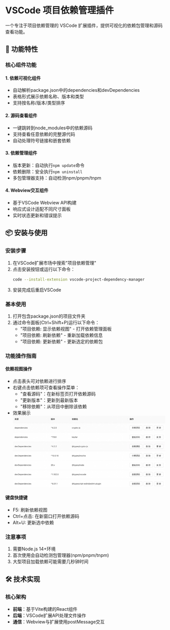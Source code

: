 # VSCode 项目依赖管理插件

一个专注于项目依赖管理的 VSCode 扩展插件，提供可视化的依赖包管理和源码查看功能。

## 🚀 功能特性

### 核心组件功能

#### 1. 依赖可视化组件
- 自动解析package.json中的dependencies和devDependencies
- 表格形式展示依赖名称、版本和类型
- 支持按名称/版本/类型排序

#### 2. 源码查看组件
- 一键跳转到node_modules中的依赖源码
- 支持查看任意依赖的完整源代码
- 自动处理符号链接和嵌套依赖

#### 3. 依赖管理组件
- 版本更新：自动执行`npm update`命令
- 依赖删除：安全执行`npm uninstall` 
- 多包管理器支持：自动检测npm/pnpm/tnpm

#### 4. Webview交互组件
- 基于VSCode Webview API构建
- 响应式设计适配不同尺寸面板
- 实时状态更新和错误提示

## 📦 安装与使用

### 安装步骤

1. 在VSCode扩展市场中搜索"项目依赖管理"
2. 点击安装按钮或运行以下命令：
   ```bash
   code --install-extension vscode-project-dependency-manager
   ```
3. 安装完成后重启VSCode

### 基本使用

1. 打开包含package.json的项目文件夹
2. 通过命令面板(Ctrl+Shift+P)运行以下命令：
   - "项目依赖: 显示依赖视图" - 打开依赖管理面板
   - "项目依赖: 刷新依赖" - 重新加载依赖信息
   - "项目依赖: 更新依赖" - 更新选定的依赖包

### 功能操作指南

#### 依赖视图操作
- 点击表头可对依赖进行排序
- 右键点击依赖项可查看操作菜单：
  - "查看源码"：在新标签页打开依赖源码
  - "更新版本"：更新到最新版本
  - "移除依赖"：从项目中删除该依赖
- 效果展示
![项目依赖管理](./image/image.png)

#### 键盘快捷键
- F5: 刷新依赖视图
- Ctrl+点击: 在新窗口打开依赖源码
- Alt+U: 更新选中依赖

### 注意事项
1. 需要Node.js 14+环境
2. 首次使用会自动检测包管理器(npm/pnpm/tnpm)
3. 大型项目加载依赖可能需要几秒钟时间

## 🛠️ 技术实现

### 核心架构
- **前端**：基于Vite构建的React组件
- **后端**：VSCode扩展API处理文件操作
- **通信**：Webview与扩展使用postMessage交互

